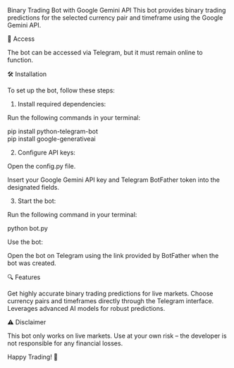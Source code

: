 Binary Trading Bot with Google Gemini API
This bot provides binary trading predictions for the selected currency pair and timeframe using the Google Gemini API.

📱 Access

The bot can be accessed via Telegram, but it must remain online to function.

🛠️ Installation

To set up the bot, follow these steps:

1. Install required dependencies:
   
Run the following commands in your terminal:

pip install python-telegram-bot  
pip install google-generativeai

2. Configure API keys:

Open the config.py file.

Insert your Google Gemini API key and Telegram BotFather token into the designated fields.

3. Start the bot:

Run the following command in your terminal:

python bot.py

Use the bot:

Open the bot on Telegram using the link provided by BotFather when the bot was created.

🔍 Features

Get highly accurate binary trading predictions for live markets.
Choose currency pairs and timeframes directly through the Telegram interface.
Leverages advanced AI models for robust predictions.

⚠️ Disclaimer

This bot only works on live markets.
Use at your own risk – the developer is not responsible for any financial losses.


Happy Trading! 🚀


